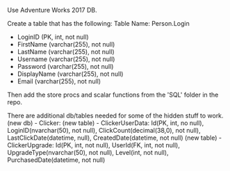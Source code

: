 Use Adventure Works 2017 DB.

Create a table that has the following:
Table Name: Person.Login
- LoginID (PK, int, not null)
- FirstName (varchar(255), not null)
- LastName (varchar(255), not null)
- Username (varchar(255), not null)
- Password (varchar(255), not null)
- DisplayName (varchar(255), not null)
- Email (varchar(255), not null)

Then add the store procs and scalar functions from the 'SQL' folder in the repo.

There are additional db/tables needed for some of the hidden stuff to work.
(new db) - Clicker:
(new table) - ClickerUserData: Id(PK, int, no null), LoginID(nvarchar(50), not null), ClickCount(decimal(38,0), not null), LastClickDate(datetime, null), CreatedDate(datetime, not null)
(new table) - ClickerUpgrade: Id(PK, int, not null), UserId(FK, int, not null), UpgradeType(nvarchar(50), not null), Level(int, not null), PurchasedDate(datetime, not null)
